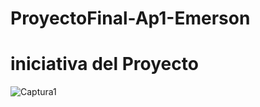 # ProyectoFinal-Ap1-Emerson

#  iniciativa del Proyecto
![Captura1](https://user-images.githubusercontent.com/54726092/69751511-a4871600-1125-11ea-8bac-448d6034f4ee.JPG)
